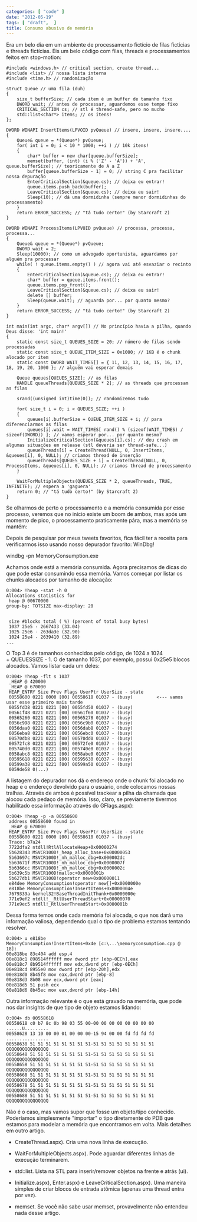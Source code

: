 ```yaml
---
categories: [ "code" ]
date: "2012-05-19"
tags: [ "draft",  ]
title: Consumo abusivo de memória
---
```

Era um belo dia em um ambiente de processamento fictício de filas fictícias e threads fictícias. Eis um belo código com filas, threads e processamentos feitos em stop-motion:

    #include <windows.h> // critical section, create thread...
    #include <list> // nossa lista interna
    #include <time.h> // randomização
    
    struct Queue // uma fila (duh)
    {
        size_t bufferSize; // cada item é um buffer de tamanho fixo
        DWORD wait; // antes de processar, aguardemos esse tempo fixo
        CRITICAL_SECTION cs; // stl é thread-safe, pero no mucho
        std::list<char*> items; // os itens!
    };
    
    DWORD WINAPI InsertItems(LPVOID pvQueue) // insere, insere, insere....
    {
        Queue& queue = *(Queue*) pvQueue;
        for( int i = 0; i < 10 * 1000; ++i ) // 10k itens!
        {
            char* buffer = new char[queue.bufferSize];
            memset(buffer, (int) (i % ('Z' - 'A')) + 'A', queue.bufferSize); // teoricamente de A a Z
            buffer[queue.bufferSize - 1] = 0; // string C pra facilitar nossa depuração
            EnterCriticalSection(&queue.cs); // deixa eu entrar!
            queue.items.push_back(buffer);
            LeaveCriticalSection(&queue.cs); // deixa eu sair!
            Sleep(10); // dá uma dormidinha (sempre menor dormidinhas do processamento)
        }
        return ERROR_SUCCESS; // "tá tudo certo!" (by Starcraft 2)
    }
    
    DWORD WINAPI ProcessItems(LPVOID pvQueue) // processa, processa, processa...
    {
        Queue& queue = *(Queue*) pvQueue;
        DWORD wait = 2;
        Sleep(10000); // como um advogado oportunista, aguardamos por alguém pra processar
        while( ! queue.items.empty() ) // agora vai até esvaziar o recinto
        {
            EnterCriticalSection(&queue.cs); // deixa eu entrar!
            char* buffer = queue.items.front();
            queue.items.pop_front();
            LeaveCriticalSection(&queue.cs); // deixa eu sair!
            delete [] buffer;
            Sleep(queue.wait); // aguarda por... por quanto mesmo?
        }
        return ERROR_SUCCESS; // "tá tudo certo!" (by Starcraft 2)
    }
    
    int main(int argc, char* argv[]) // No princípio havia a pilha, quando Deus disse: 'int main!'
    {
        static const size_t QUEUES_SIZE = 20; // número de filas sendo processadas
        static const size_t QUEUE_ITEM_SIZE = 0x1000; // 1KB é o chunk alocado por item
        static const DWORD WAIT_TIMES[] = { 11, 12, 13, 14, 15, 16, 17, 18, 19, 20, 1000 }; // alguém vai esperar demais
    
        Queue queues[QUEUES_SIZE]; // as filas
        HANDLE queueThreads[QUEUES_SIZE * 2]; // as threads que processam as filas
    
        srand((unsigned int)time(0)); // randomizemos tudo
    
        for( size_t i = 0; i < QUEUES_SIZE; ++i )
        {
            queues[i].bufferSize = QUEUE_ITEM_SIZE + i; // para diferenciarmos as filas
            queues[i].wait = WAIT_TIMES[ rand() % (sizeof(WAIT_TIMES) / sizeof(DWORD)) ]; // vamos esperar por... por quanto mesmo?
            InitializeCriticalSection(&queues[i].cs); // deu crash em algumas situações em release (stl deveria ser thread-safe...)
            queueThreads[i] = CreateThread(NULL, 0, InsertItems, &queues[i], 0, NULL); // criamos thread de inserção
            queueThreads[QUEUES_SIZE + i] = CreateThread(NULL, 0, ProcessItems, &queues[i], 0, NULL); // criamos thread de processamento
        }
    
        WaitForMultipleObjects(QUEUES_SIZE * 2, queueThreads, TRUE, INFINITE); // espera a 'gaguera'
        return 0; // "tá tudo certo!" (by Starcraft 2)
    }
     
    

Se olharmos de perto o processamento e a memória consumida por esse processo, veremos que no início existe um boom de ambos, mas após um momento de pico, o processamento praticamente pára, mas a memória se mantém:


Depois de pesquisar por meus tweets favoritos, fica fácil ter a receita para verificarmos isso usando nosso depurador favorito: WinDbg!


windbg -pn MemoryConsumption.exe


Achamos onde está a memória consumida. Agora precisamos de dicas do que pode estar consumindo essa memória. Vamos começar por listar os chunks alocados por tamanho de alocação:

    
    0:004> !heap -stat -h 0
    Allocations statistics for
     heap @ 00670000
    group-by: TOTSIZE max-display: 20

    
     size #blocks total ( %) (percent of total busy bytes)
     1037 25e5 - 2667433 (33.04)
     1025 25e6 - 263da3e (32.90)
     1024 25e4 - 2639410 (32.89)
    ...

O Top 3 é de tamanhos conhecidos pelo código, de 1024 a 1024 + QUEUESSIZE - 1. O de tamanho 1037, por exemplo, possui 0x25e5 blocos alocados. Vamos listar cada um deles:

    
    0:004> !heap -flt s 1037
     _HEAP @ 420000
     _HEAP @ 670000
     HEAP_ENTRY Size Prev Flags UserPtr UserSize - state
     00558600 0221 0000 [00] 00558618 01037 - (busy)         <--- vamos usar esse primeiro mais tarde
     0055fd38 0221 0221 [00] 0055fd50 01037 - (busy)
     00561f48 0221 0221 [00] 00561f60 01037 - (busy)
     00565260 0221 0221 [00] 00565278 01037 - (busy)
     0056c998 0221 0221 [00] 0056c9b0 01037 - (busy)
     0056daa0 0221 0221 [00] 0056dab8 01037 - (busy)
     0056eba8 0221 0221 [00] 0056ebc0 01037 - (busy)
     00570db8 0221 0221 [00] 00570dd0 01037 - (busy)
     00572fc8 0221 0221 [00] 00572fe0 01037 - (busy)
     005740d0 0221 0221 [00] 005740e8 01037 - (busy)
     0058abc8 0221 0221 [00] 0058abe0 01037 - (busy)
     00595618 0221 0221 [00] 00595630 01037 - (busy)
     00599a38 0221 0221 [00] 00599a50 01037 - (busy)
     0059de58 0(...)

A listagem do depurador nos dá o endereço onde o chunk foi alocado no heap e o endereço devolvido para o usuário, onde colocamos nossas tralhas. Através de ambos é possível trackear a pilha da chamada que alocou cada pedaço de memória. Isso, claro, se previamente tivermos habilitado essa informação através do GFlags.aspx):


    
    0:004> !heap -p -a 00558600
     address 00558600 found in
     _HEAP @ 670000
     HEAP_ENTRY Size Prev Flags UserPtr UserSize - state
     00558600 0221 0000 [00] 00558618 01037 - (busy)
     Trace: b7a24
     7722dfa2 ntdll!RtlAllocateHeap+0x00000274
     5b628343 MSVCR100D!_heap_alloc_base+0x00000053
     5b63697c MSVCR100D!_nh_malloc_dbg+0x000002dc
     5b63671f MSVCR100D!_nh_malloc_dbg+0x0000007f
     5b6366cc MSVCR100D!_nh_malloc_dbg+0x0000002c
     5b639c5b MSVCR100D!malloc+0x0000001b
     5b627db1 MSVCR100D!operator new+0x00000011
     e84dee MemoryConsumption!operator new[]+0x0000000e
     e818be MemoryConsumption!InsertItems+0x0000004e
     7679339a kernel32!BaseThreadInitThunk+0x0000000e
     771e9ef2 ntdll!__RtlUserThreadStart+0x00000070
     771e9ec5 ntdll!_RtlUserThreadStart+0x0000001b

Dessa forma temos onde cada memória foi alocada, o que nos dará uma informação valiosa, dependendo qual o tipo de problema estamos tentando resolver.

    
    0:004> u e818be
    MemoryConsumption!InsertItems+0x4e [c:\...\memoryconsumption.cpp @ 18]:
    00e818be 83c404 add esp,4
    00e818c1 898514ffffff mov dword ptr [ebp-0ECh],eax
    00e818c7 8b9514ffffff mov edx,dword ptr [ebp-0ECh]
    00e818cd 8955e0 mov dword ptr [ebp-20h],edx
    00e818d0 8b45f8 mov eax,dword ptr [ebp-8]
    00e818d3 8b08 mov ecx,dword ptr [eax]
    00e818d5 51 push ecx
    00e818d6 8b45ec mov eax,dword ptr [ebp-14h]

Outra informação relevante é o que está gravado na memória, que pode nos dar insights de que tipo de objeto estamos lidando:

    
    0:004> db 00558618
    00558618 c0 b7 8c 0b 98 03 55 00-00 00 00 00 00 00 00 00 ......U.........
    00558628 13 10 00 00 01 00 00 00-15 94 00 00 fd fd fd fd ................
    00558638 51 51 51 51 51 51 51 51-51 51 51 51 51 51 51 51 QQQQQQQQQQQQQQQQ
    00558648 51 51 51 51 51 51 51 51-51 51 51 51 51 51 51 51 QQQQQQQQQQQQQQQQ
    00558658 51 51 51 51 51 51 51 51-51 51 51 51 51 51 51 51 QQQQQQQQQQQQQQQQ
    00558668 51 51 51 51 51 51 51 51-51 51 51 51 51 51 51 51 QQQQQQQQQQQQQQQQ
    00558678 51 51 51 51 51 51 51 51-51 51 51 51 51 51 51 51 QQQQQQQQQQQQQQQQ
    00558688 51 51 51 51 51 51 51 51-51 51 51 51 51 51 51 51 QQQQQQQQQQQQQQQQ

Não é o caso, mas vamos supor que fosse um objeto/tipo conhecido. Poderíamos simplesmente "importar" o tipo diretamente do PDB que estamos para modelar a memória que encontramos em volta. Mais detalhes em outro artigo.


    
  * CreateThread.aspx). Cria uma nova linha de execução.

    
  * WaitForMultipleObjects.aspx). Pode aguardar diferentes linhas de execução terminarem.

    
  * std::list. Lista na STL para inserir/remover objetos na frente e atrás (ui).

    
  * Initialize.aspx), Enter.aspx) e LeaveCriticalSection.aspx). Uma maneira simples de criar blocos de entrada atômica (apenas uma thread entra por vez).

    
  * memset. Se você não sabe usar memset, provavelmente não entendeu nada desse artigo.

